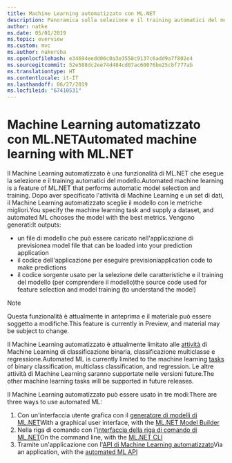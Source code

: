 ```yaml
---
title: Machine Learning automatizzato con ML.NET
description: Panoramica sulla selezione e il training automatici del modello
author: natke
ms.date: 05/01/2019
ms.topic: overview
ms.custom: mvc
ms.author: nakersha
ms.openlocfilehash: e34694eedd06c0a3e3558c9137c6add9a7f802e4
ms.sourcegitcommit: 52e588dc2ee74d484cd07ac60076be25cbf777ab
ms.translationtype: HT
ms.contentlocale: it-IT
ms.lasthandoff: 06/27/2019
ms.locfileid: "67410531"
---
```

# <a name="automated-machine-learning-with-mlnet"></a><span data-ttu-id="00fc0-103">Machine Learning automatizzato con ML.NET</span><span class="sxs-lookup"><span data-stu-id="00fc0-103">Automated machine learning with ML.NET</span></span>

<span data-ttu-id="00fc0-104">Il Machine Learning automatizzato è una funzionalità di ML.NET che esegue la selezione e il training automatici del modello.</span><span class="sxs-lookup"><span data-stu-id="00fc0-104">Automated machine learning is a feature of ML.NET that performs automatic model selection and training.</span></span> <span data-ttu-id="00fc0-105">Dopo aver specificato l'attività di Machine Learning e un set di dati, il Machine Learning automatizzato sceglie il modello con le metriche migliori.</span><span class="sxs-lookup"><span data-stu-id="00fc0-105">You specify the machine learning task and supply a dataset, and automated ML chooses the model with the best metrics.</span></span> <span data-ttu-id="00fc0-106">Vengono generati:</span><span class="sxs-lookup"><span data-stu-id="00fc0-106">It outputs:</span></span>
- <span data-ttu-id="00fc0-107">un file di modello che può essere caricato nell'applicazione di previsione</span><span class="sxs-lookup"><span data-stu-id="00fc0-107">a model file that can be loaded into your prediction application</span></span>
- <span data-ttu-id="00fc0-108">il codice dell'applicazione per eseguire previsioni</span><span class="sxs-lookup"><span data-stu-id="00fc0-108">application code to make predictions</span></span>
- <span data-ttu-id="00fc0-109">il codice sorgente usato per la selezione delle caratteristiche e il training del modello (per comprendere il modello)</span><span class="sxs-lookup"><span data-stu-id="00fc0-109">the source code used for feature selection and model training (to understand the model)</span></span>

> [!NOTE]
> <span data-ttu-id="00fc0-110">Questa funzionalità è attualmente in anteprima e il materiale può essere soggetto a modifiche.</span><span class="sxs-lookup"><span data-stu-id="00fc0-110">This feature is currently in Preview, and material may be subject to change.</span></span> 

<span data-ttu-id="00fc0-111">Il Machine Learning automatizzato è attualmente limitato alle [attività](resources/tasks.md) di Machine Learning di classificazione binaria, classificazione multiclasse e regressione.</span><span class="sxs-lookup"><span data-stu-id="00fc0-111">Automated ML is currently limited to the machine learning [tasks](resources/tasks.md) of binary classification, multiclass classification, and regression.</span></span> <span data-ttu-id="00fc0-112">Le altre attività di Machine Learning saranno supportate nelle versioni future.</span><span class="sxs-lookup"><span data-stu-id="00fc0-112">The other machine learning tasks will be supported in future releases.</span></span>

<span data-ttu-id="00fc0-113">Il Machine Learning automatizzato può essere usato in tre modi:</span><span class="sxs-lookup"><span data-stu-id="00fc0-113">There are three ways to use automated ML:</span></span>
1. <span data-ttu-id="00fc0-114">Con un'interfaccia utente grafica con il [generatore di modelli di ML.NET](automate-training-with-model-builder.md)</span><span class="sxs-lookup"><span data-stu-id="00fc0-114">With a graphical user interface, with the [ML.NET Model Builder](automate-training-with-model-builder.md)</span></span>
1. <span data-ttu-id="00fc0-115">Nella riga di comando con l'[interfaccia della riga di comando di ML.NET](automate-training-with-cli.md)</span><span class="sxs-lookup"><span data-stu-id="00fc0-115">On the command line, with the [ML.NET CLI](automate-training-with-cli.md)</span></span>
1. <span data-ttu-id="00fc0-116">Tramite un'applicazione con l'[API di Machine Learning automatizzato](how-to-guides/how-to-use-the-automl-api.md)</span><span class="sxs-lookup"><span data-stu-id="00fc0-116">Via an application, with the [automated ML API](how-to-guides/how-to-use-the-automl-api.md)</span></span>
